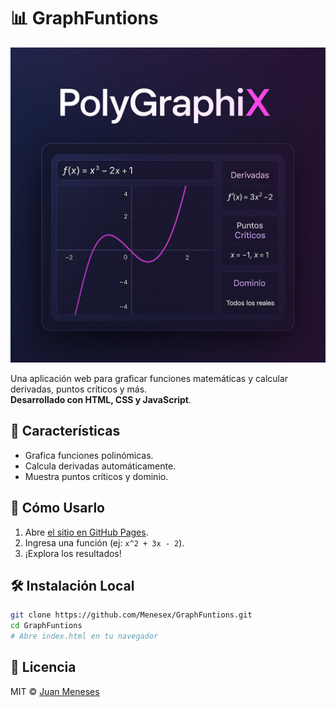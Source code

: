 # 📊 GraphFuntions

![Preview](preview.png) <!-- Añade una imagen de preview -->

Una aplicación web para graficar funciones matemáticas y calcular derivadas, puntos críticos y más.  
**Desarrollado con HTML, CSS y JavaScript**.

## 🌟 Características
- Grafica funciones polinómicas.
- Calcula derivadas automáticamente.
- Muestra puntos críticos y dominio.

## 🚀 Cómo Usarlo
1. Abre [el sitio en GitHub Pages](https://menesex.github.io/GraphFuntions/).
2. Ingresa una función (ej: `x^2 + 3x - 2`).
3. ¡Explora los resultados!

## 🛠️ Instalación Local
```bash
git clone https://github.com/Menesex/GraphFuntions.git
cd GraphFuntions
# Abre index.html en tu navegador
```

## 📝 Licencia
MIT © [Juan Meneses](https://github.com/Menesex)

